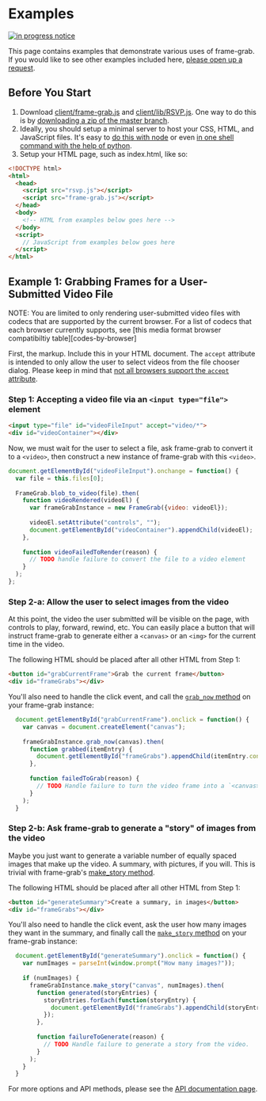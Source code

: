 Examples
=============

[![in progress notice](http://img.shields.io/badge/documentation-in%20progress-yellow.svg)]()

This page contains examples that demonstrate various uses of frame-grab.  If you would like to see other examples included here, [please open up a request][newissue].

## Before You Start

1. Download [client/frame-grab.js][frame-grab] and [client/lib/RSVP.js][rsvp].  One way to do this is by [downloading a zip of the master branch][download].
2. Ideally, you should setup a minimal server to host your CSS, HTML, and JavaScript files.  It's easy to [do this with node][node-server] or even [in one shell command with the help of python][python-server].
3. Setup your HTML page, such as index.html, like so:

```html
<!DOCTYPE html>
<html>
  <head>
    <script src="rsvp.js"></script>
    <script src="frame-grab.js"></script>
  </head>
  <body>
    <!-- HTML from examples below goes here -->
  </body>
  <script>
    // JavaScript from examples below goes here
  </script>
</html>
```

## Example 1: Grabbing Frames for a User-Submitted Video File

NOTE: You are limited to only rendering user-submitted video files with codecs that are supported by the current browser.  For a list of codecs that each browser currently supports, see [this media format browser compatibiltiy table][codes-by-browser]

First, the markup.  Include this in your HTML document.  The `accept` attribute is intended to only allow the user to select videos from the file chooser dialog.  Please keep in mind that [not all browsers support the `accept` attribute][accept-support].

### Step 1: Accepting a video file via an `<input type="file">` element

```html
<input type="file" id="videoFileInput" accept="video/*">
<div id="videoContainer"></div>
```

Now, we must wait for the user to select a file, ask frame-grab to convert it to a `<video>`, then construct a new instance of frame-grab with this `<video>`.

```javascript
document.getElementById("videoFileInput").onchange = function() {
  var file = this.files[0];
  
  FrameGrab.blob_to_video(file).then(
    function videoRendered(videoEl) {
      var frameGrabInstance = new FrameGrab({video: videoEl});
      
      videoEl.setAttribute("controls", "");
      document.getElementById("videoContainer").appendChild(videoEl);
    },
    
    function videoFailedToRender(reason) {
      // TODO handle failure to convert the file to a video element
    }
  );
};
```

### Step 2-a: Allow the user to select images from the video

At this point, the video the user submitted will be visible on the page, with controls to play, forward, rewind, etc.  You can easily place a button that will instruct frame-grab to generate either a `<canvas>` or an `<img>` for the current time in the video.  

The following HTML should be placed after all other HTML from Step 1:
```html
<button id="grabCurrentFrame">Grab the current frame</button>
<div id="frameGrabs"></div>
```

You'll also need to handle the click event, and call the [`grab_now` method](api.md#grab-now) on your frame-grab instance:
```javascript
  document.getElementById("grabCurrentFrame").onclick = function() {
    var canvas = document.createElement("canvas");
    
    frameGrabInstance.grab_now(canvas).then(
      function grabbed(itemEntry) {
        document.getElementById("frameGrabs").appendChild(itemEntry.container);
      },
      
      function failedToGrab(reason) {
        // TODO Handle failure to turn the video frame into a `<canvas>`.
      }
    );
  }
```

### Step 2-b: Ask frame-grab to generate a "story" of images from the video

Maybe you just want to generate a variable number of equally spaced images that make up the video.  A summary, with pictures, if you will.  This is trivial with frame-grab's [make_story method](api.md#make-story).

The following HTML should be placed after all other HTML from Step 1:
```html
<button id="generateSummary">Create a summary, in images</button>
<div id="frameGrabs"></div>
```

You'll also need to handle the click event, ask the user how many images they want in the summary, and finally call the [`make_story` method](api.md#grab-now) on your frame-grab instance:
```javascript
  document.getElementById("generateSummary").onclick = function() {
    var numImages = parseInt(window.prompt("How many images?"));
    
    if (numImages) {
      frameGrabInstance.make_story("canvas", numImages).then(
        function generated(storyEntries) {
          storyEntries.forEach(function(storyEntry) {
            document.getElementById("frameGrabs").appendChild(storyEntry.container);
          });
        },
        
        function failureToGenerate(reason) {
          // TODO Handle failure to generate a story from the video.
        }
      );
    }
  }
```

For more options and API methods, please see the [API documentation page](api.md).

[accept-support]: https://developer.mozilla.org/en-US/docs/Web/HTML/Element/Input#Browser_compatibility
[codecs-by-browser]: https://developer.mozilla.org/en-US/docs/HTML/Supported_media_formats#Browser_compatibility
[download]: https://github.com/rnicholus/frame-grab.js/archive/master.zip
[frame-grab]: https://github.com/rnicholus/frame-grab.js/blob/master/client/frame-grab.js
[newissue]: https://github.com/rnicholus/frame-grab.js/issues/new
[node-server]: http://www.mfranc.com/node-js/node-js-simple-web-server-with-express/
[python-server]: http://www.linuxjournal.com/content/tech-tip-really-simple-http-server-python
[rsvp]: https://github.com/rnicholus/frame-grab.js/blob/master/client/lib/rsvp.js
